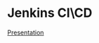 # Jenkins CI\CD

[Presentation](https://docs.google.com/presentation/d/1Sq9C0-xm1x6DVnJ86nsyTUeIMe1qcshZPwjngjeG5cA/edit?usp=sharing)
